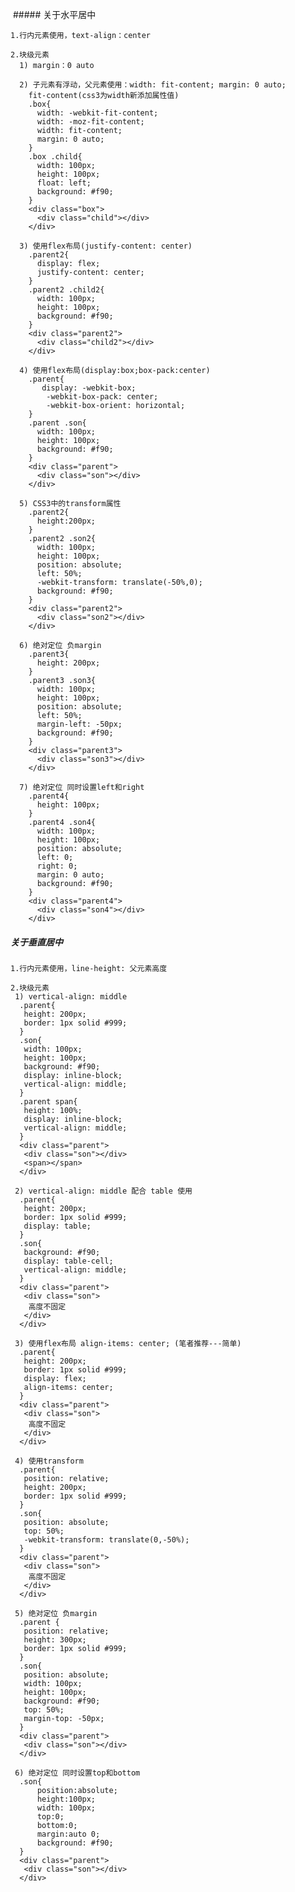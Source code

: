   ##### 关于水平居中   
  
    1.行内元素使用，text-align：center
    
    2.块级元素
      1) margin：0 auto
      
      2) 子元素有浮动，父元素使用：width: fit-content; margin: 0 auto;
        fit-content(css3为width新添加属性值)
        .box{
          width: -webkit-fit-content;
          width: -moz-fit-content;
          width: fit-content;
          margin: 0 auto;
        }
        .box .child{
          width: 100px;
          height: 100px;
          float: left;
          background: #f90;
        }
        <div class="box">
          <div class="child"></div>
        </div>
        
      3) 使用flex布局(justify-content: center)
        .parent2{
          display: flex;
          justify-content: center;
        }
        .parent2 .child2{
          width: 100px;
          height: 100px;
          background: #f90;
        }
        <div class="parent2">
          <div class="child2"></div>
        </div>
        
      4) 使用flex布局(display:box;box-pack:center)
        .parent{
           display: -webkit-box;
            -webkit-box-pack: center;
            -webkit-box-orient: horizontal;
        }
        .parent .son{
          width: 100px;
          height: 100px;
          background: #f90;
        }
        <div class="parent">
          <div class="son"></div>
        </div>
        
      5) CSS3中的transform属性
        .parent2{
          height:200px;
        }
        .parent2 .son2{
          width: 100px;
          height: 100px;
          position: absolute;
          left: 50%;
          -webkit-transform: translate(-50%,0);
          background: #f90;
        }
        <div class="parent2">
          <div class="son2"></div>
        </div>
        
      6) 绝对定位 负margin
        .parent3{
          height: 200px;
        }
        .parent3 .son3{
          width: 100px;
          height: 100px;
          position: absolute;
          left: 50%;
          margin-left: -50px;
          background: #f90;
        }
        <div class="parent3">
          <div class="son3"></div>
        </div>
        
      7) 绝对定位 同时设置left和right
        .parent4{
          height: 100px;
        }
        .parent4 .son4{
          width: 100px;
          height: 100px;
          position: absolute;
          left: 0;
          right: 0;
          margin: 0 auto;
          background: #f90;
        }
        <div class="parent4">
          <div class="son4"></div>
        </div>
##### 关于垂直居中   
    1.行内元素使用，line-height: 父元素高度
    
    2.块级元素
     1) vertical-align: middle
      .parent{
       height: 200px;
       border: 1px solid #999;
      }
      .son{
       width: 100px;
       height: 100px;
       background: #f90;
       display: inline-block;
       vertical-align: middle;
      }
      .parent span{
       height: 100%;
       display: inline-block;
       vertical-align: middle;
      }
      <div class="parent">
       <div class="son"></div>
       <span></span>
      </div>
      
     2) vertical-align: middle 配合 table 使用
      .parent{
       height: 200px;
       border: 1px solid #999;
       display: table;
      }
      .son{
       background: #f90;
       display: table-cell;
       vertical-align: middle;
      }
      <div class="parent">
       <div class="son">
        高度不固定
       </div>
      </div>
      
     3) 使用flex布局 align-items: center; (笔者推荐---简单)
      .parent{
       height: 200px;
       border: 1px solid #999;
       display: flex;
       align-items: center;
      }
      <div class="parent">
       <div class="son">
        高度不固定
       </div>
      </div>
      
     4) 使用transform
      .parent{
       position: relative;
       height: 200px;
       border: 1px solid #999;
      }
      .son{
       position: absolute;
       top: 50%;
       -webkit-transform: translate(0,-50%);
      }
      <div class="parent">
       <div class="son">
        高度不固定
       </div>
      </div>
      
     5) 绝对定位 负margin
      .parent {
       position: relative;
       height: 300px;
       border: 1px solid #999;
      }
      .son{
       position: absolute;
       width: 100px;
       height: 100px;
       background: #f90;
       top: 50%;
       margin-top: -50px;
      }
      <div class="parent">
       <div class="son"></div>
      </div>
      
     6) 绝对定位 同时设置top和bottom
      .son{
          position:absolute;
          height:100px;
          width: 100px;
          top:0;
          bottom:0;
          margin:auto 0;
          background: #f90;
      }
      <div class="parent">
       <div class="son"></div>
      </div>
